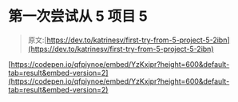 # 第一次尝试从 5 项目 5

> 原文:[https://dev.to/katrinesv/first-try-from-5-project-5-2ibn](https://dev.to/katrinesv/first-try-from-5-project-5-2ibn)

[https://codepen.io/qfpiynoe/embed/YzKxjpr?height=600&default-tab=result&embed-version=2](https://codepen.io/qfpiynoe/embed/YzKxjpr?height=600&default-tab=result&embed-version=2)